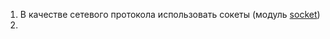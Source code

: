 ﻿1. В качестве сетевого протокола использовать сокеты (модуль [socket](https://docs.python.org/3/library/socket.html))
2.  
